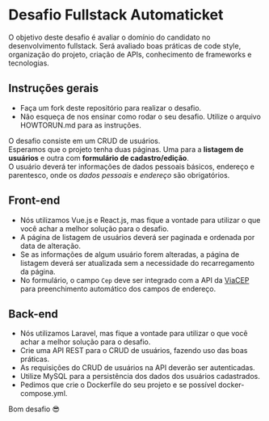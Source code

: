 # Desafio Fullstack Automaticket
O objetivo deste desafio é avaliar o domínio do candidato no desenvolvimento fullstack. Será avaliado boas práticas de code style, organização do projeto, criação de APIs, conhecimento de frameworks e tecnologias.

## Instruções gerais
- Faça um fork deste repositório para realizar o desafio.
- Não esqueça de nos ensinar como rodar o seu desafio. Utilize o arquivo HOWTORUN.md para as instruções.

O desafio consiste em um CRUD de usuários.<br>
Esperamos que o projeto tenha duas páginas. Uma para a **listagem de usuários** e outra com **formulário de cadastro/edição**.<br>
O usuário deverá ter informações de dados pessoais básicos, endereço e parentesco, onde os *dados pessoais* e *endereço* são obrigatórios.

## Front-end
- Nós utilizamos Vue.js e React.js, mas fique a vontade para utilizar o que você achar a melhor solução para o desafio.
- A página de listagem de usuários deverá ser paginada e ordenada por data de alteração.
- Se as informações de algum usuário forem alteradas, a página de listagem deverá ser atualizada sem a necessidade do recarregamento da página.
- No formulário, o campo `Cep` deve ser integrado com a API da [ViaCEP](https://viacep.com.br/) para preenchimento automático dos campos de endereço.  

## Back-end
- Nós utilizamos Laravel, mas fique a vontade para utilizar o que você achar a melhor solução para o desafio.
- Crie uma API REST para o CRUD de usuários, fazendo uso das boas práticas.
- As requisições do CRUD de usuários na API deverão ser autenticadas.
- Utilize MySQL para a persistência dos dados dos usuários cadastrados.
- Pedimos que crie o Dockerfile do seu projeto e se possível docker-compose.yml.

Bom desafio 😎
